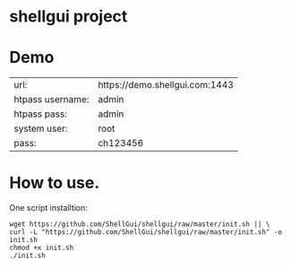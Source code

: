 shellgui project
========

Demo
========

<table>
<tr><td>url:</td><td>https://demo.shellgui.com:1443</td></tr>
<tr><td>htpass username:</td><td>admin</td></tr>
<tr><td>htpass pass:</td><td>admin</td></tr>
<tr><td>system user:</td><td>root</td></tr>
<tr><td>pass:</td><td>ch123456</td></tr>
</table>

How to use.
========
<h>One script installtion:</h>
<pre><code>wget https://github.com/ShellGui/shellgui/raw/master/init.sh || \
curl -L "https://github.com/ShellGui/shellgui/raw/master/init.sh" -o init.sh
chmod +x init.sh
./init.sh</code></pre>

